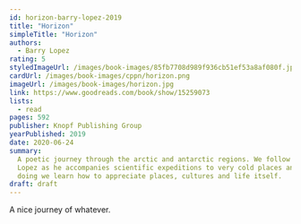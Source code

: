```yaml
---
id: horizon-barry-lopez-2019
title: "Horizon"
simpleTitle: "Horizon"
authors:
  - Barry Lopez
rating: 5
styledImageUrl: /images/book-images/85fb7708d989f936cb51ef53a8af080f.jpg
cardUrl: /images/book-images/cppn/horizon.png
imageUrl: /images/book-images/horizon.jpg
link: https://www.goodreads.com/book/show/15259073
lists:
  - read
pages: 592
publisher: Knopf Publishing Group
yearPublished: 2019
date: 2020-06-24
summary:
  A poetic journey through the arctic and antarctic regions. We follow Barry
  Lopez as he accompanies scientific expeditions to very cold places and in so
  doing we learn how to appreciate places, cultures and life itself.
draft: draft
---
```


A nice journey of whatever.
